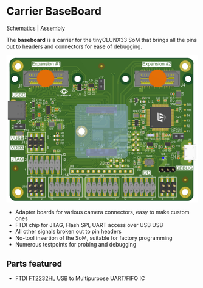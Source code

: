 # Carrier BaseBoard

[Schematics](NXU_baseboard_v1.0_Schematic.pdf) |
[Assembly](NXU_baseboard_v1.0_Assembly.pdf)

The **baseboard** is a carrier for the tinyCLUNX33 SoM that brings all the pins
out to headers and connectors for ease of debugging.

![](images/carrier_baseboard.png)

- Adapter boards for various camera connectors, easy to make custom ones
- FTDI chip for JTAG, Flash SPI, UART access over USB USB
- All other signals broken out to pin headers
- No-tool insertion of the SoM, suitable for factory programming
- Numerous testpoints for probing and debugging


## Parts featured

- FTDI
  [FT2232HL](https://ftdichip.com/wp-content/uploads/2020/07/DS_FT2232H.pdf)
  USB to Multipurpose UART/FIFO IC
